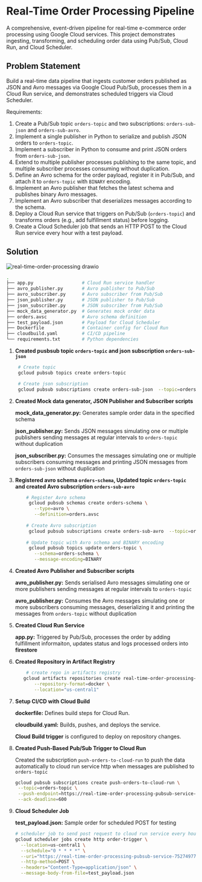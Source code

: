 # Real-Time Order Processing Pipeline
A comprehensive, event-driven pipeline for real-time e-commerce order processing using Google Cloud services. This project demonstrates ingesting, transforming, and scheduling order data using Pub/Sub, Cloud Run, and Cloud Scheduler.

## Problem Statement
Build a real-time data pipeline that ingests customer orders published as JSON and Avro messages via Google Cloud Pub/Sub, processes them in a Cloud Run service, and demonstrates scheduled triggers via Cloud Scheduler.

Requirements:
1. Create a Pub/Sub topic `orders-topic` and two subscriptions: `orders-sub-json` and `orders-sub-avro`.
2. Implement a single publisher in Python to serialize and publish JSON orders to `orders-topic`.
3. Implement a subscriber in Python to consume and print JSON orders from `orders-sub-json`.
4. Extend to multiple publisher processes publishing to the same topic, and multiple subscriber processes consuming without duplication.
5. Define an Avro schema for the order payload, register it in Pub/Sub, and attach it to `orders-topic` with `BINARY` encoding.
6. Implement an Avro publisher that fetches the latest schema and publishes binary Avro messages.
7. Implement an Avro subscriber that deserializes messages according to the schema.
8. Deploy a Cloud Run service that triggers on Pub/Sub (`orders-topic`) and transforms orders (e.g., add fulfillment status) before logging.
9. Create a Cloud Scheduler job that sends an HTTP POST to the Cloud Run service every hour with a test payload.

## Solution

![real-time-order-processing drawio](https://github.com/user-attachments/assets/c2fc536c-520d-4be9-bcc2-35aeb3bafbac)


```bash
.
├── app.py                  # Cloud Run service handler
├── avro_publisher.py       # Avro publisher to Pub/Sub
├── avro_subscriber.py      # Avro subscriber from Pub/Sub
├── json_publisher.py       # JSON publisher to Pub/Sub
├── json_subscriber.py      # JSON subscriber from Pub/Sub
├── mock_data_generator.py  # Generates mock order data
├── orders.avsc             # Avro schema definition
├── test_payload.json       # Payload for Cloud Scheduler
├── Dockerfile              # Container config for Cloud Run
├── cloudbuild.yaml         # CI/CD pipeline
└── requirements.txt        # Python dependencies
```

1. **Created pusbsub topic `orders-topic` and json subscription `orders-sub-json`**
   ```bash
    # Create topic
    gcloud pubsub topics create orders-topic

    # Create json subscription
    gcloud pubsub subscriptions create orders-sub-json  --topic=orders-topic
   ```

2. **Created Mock data generator, JSON Publisher and Subscriber scripts**

    **mock_data_generator.py:** Generates sample order data in the specified schema
    
    **json_publisher.py:** Sends JSON messages simulating one or multiple publishers sending messages at regular intervals to `orders-topic` without duplication
    
    **json_subscriber.py:** Consumes the messages simulating one or multiple subscribers consuming messages and printing JSON messages from `orders-sub-json` without duplication

3. **Registered avro schema `orders-schema`, Updated topic `orders-topic` and created Avro subscription `orders-sub-avro`**
   ```bash
       # Register Avro schema
        gcloud pubsub schemas create orders-schema \
          --type=avro \
          --definition=orders.avsc
        
       # Create Avro subscription
        gcloud pubsub subscriptions create orders-sub-avro  --topic=orders-topic  
        
       # Update topic with Avro schema and BINARY encoding
        gcloud pubsub topics update orders-topic \
          --schema=orders-schema \
          --message-encoding=BINARY
   ```

4. **Created Avro Publisher and Subscriber scripts**
   
   **avro_publisher.py:** Sends serialised Avro messages simulating one or more publishers sending messages at regular intervals to `orders-topic`

   **avro_publisher.py:** Consumes the Avro messages simulating one or more subscribers consuming messages, deserializing it and printing the messages from `orders-topic` without duplication

5. **Created Cloud Run Service**

   **app.py:** Triggered by Pub/Sub, processes the order by adding fulfillment informaiton, updates status and logs processed orders into **firestore**

6. **Created Repository in Artifact Registry**
   
   ```bash
       # create repo in artifacts registry
      gcloud artifacts repositories create real-time-order-processing-pubsub-repo \
          --repository-format=docker \
          --location="us-central1"
   ```
   
8. **Setup CI/CD with Cloud Build**

   **dockerfile:** Defines build steps for Cloud Run.

   **cloudbuild.yaml:** Builds, pushes, and deploys the service.

   **Cloud Build trigger** is configured to deploy on repository changes.

9. **Created Push-Based Pub/Sub Trigger to Cloud Run**

   Created the subscription `push-orders-to-cloud-run` to push the data automatically to cloud run service http when messages are published to `orders-topic`
   ```bash
   gcloud pubsub subscriptions create push-orders-to-cloud-run \
    --topic=orders-topic \
    --push-endpoint=https://real-time-order-processing-pubsub-service-752749770357.us-central1.run.app \
    --ack-deadline=600
   ```

11. **Cloud Scheduler Job**

    **test_payload.json:** Sample order for scheduled POST for testing

    ```bash
    # scheduler job to send post request to cloud run service every hour
    gcloud scheduler jobs create http order-trigger \
      --location=us-central1 \
      --schedule="0 * * * *" \
      --uri="https://real-time-order-processing-pubsub-service-752749770357.us-central1.run.app" \
      --http-method=POST \
      --headers="Content-Type=application/json" \
      --message-body-from-file=test_payload.json
    ```
 
